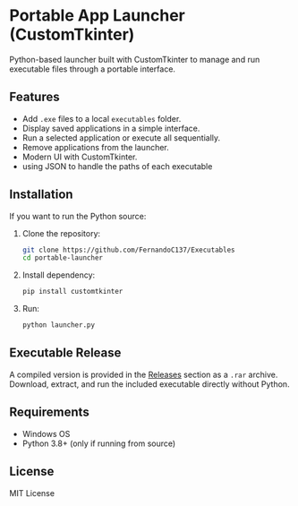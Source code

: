 # Portable App Launcher (CustomTkinter)

Python-based launcher built with CustomTkinter to manage and run executable files through a portable interface.

## Features

* Add `.exe` files to a local `executables` folder.
* Display saved applications in a simple interface.
* Run a selected application or execute all sequentially.
* Remove applications from the launcher.
* Modern UI with CustomTkinter.
* using JSON to handle the paths of each executable
## Installation

If you want to run the Python source:

1. Clone the repository:

   ```bash
   git clone https://github.com/FernandoC137/Executables
   cd portable-launcher
   ```
2. Install dependency:

   ```bash
   pip install customtkinter
   ```
3. Run:

   ```bash
   python launcher.py
   ```

## Executable Release

A compiled version is provided in the [Releases](../../releases) section as a `.rar` archive.
Download, extract, and run the included executable directly without Python.

## Requirements

* Windows OS
* Python 3.8+ (only if running from source)

## License

MIT License
